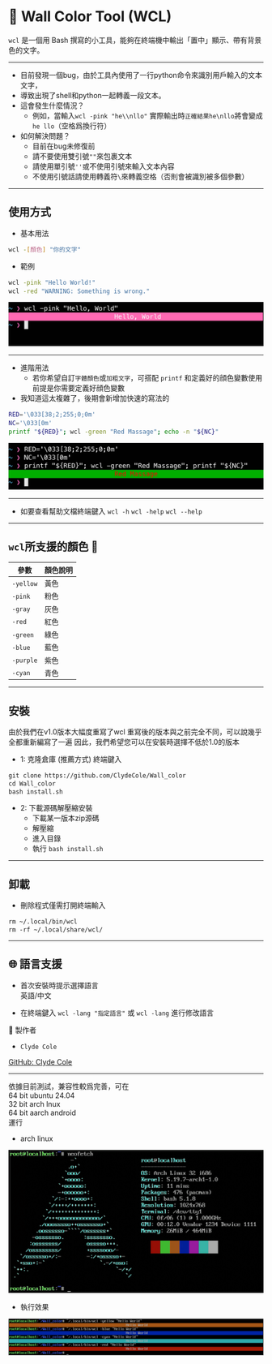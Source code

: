 # 🎨 Wall Color Tool (WCL)

`wcl` 是一個用 Bash 撰寫的小工具，能夠在終端機中輸出「置中」顯示、帶有背景色的文字。

---

- 目前發現一個bug，由於工具內使用了一行python命令來識別用戶輸入的文本文字，
- 導致出現了shell和python一起轉義一段文本。
- 這會發生什麼情況？
  - 例如，當輸入`wcl -pink "he\\nllo"` 實際輸出時`正確結果he\nllo`將會變成`he llo`（空格爲換行符）
- 如何解決問題？
  - 目前在bug未修復前
  - 請不要使用雙引號`""`來包裹文本
  - 請使用單引號`''`或不使用引號來輸入文本內容
  - 不使用引號話請使用轉義符`\`來轉義空格（否則會被識別被多個參數）

---

## 使用方式

- 基本用法

```bash
wcl -[顏色] "你的文字"
```

- 範例

```bash
wcl -pink "Hello World!"
wcl -red "WARNING: Something is wrong."
```

![基本用法](picture/基本用法.jpg)

---

- 進階用法
  - 若你希望自訂`字體顏色`或`加粗文字`，可搭配 `printf` 和定義好的顔色變數使用
    前提是你需要定義好顔色變數
- 我知道這太複雜了，後期會新增加快速的寫法的

```bash
RED='\033[38;2;255;0;0m'
NC='\033[0m'
printf "${RED}"; wcl -green "Red Massage"; echo -n "${NC}"
```

![進階用法](picture/進階用法.jpg)

---

- 如要查看幫助文檔終端鍵入 `wcl -h` `wcl -help` `wcl --help`

---

## `wcl`所支援的顏色 🎨

|參數|顏色說明|
|-|-|
| `-yellow` | 黃色 |
| `-pink`   | 粉色 |
| `-gray`   | 灰色 |
| `-red`    | 紅色 |
| `-green`  | 綠色 |
| `-blue`   | 藍色 |
| `-purple` | 紫色 |
| `-cyan`   | 青色 |

---

## 安裝

由於我們在v1.0版本大幅度重寫了wcl
重寫後的版本與之前完全不同，可以說幾乎全都重新編寫了一遍
因此，我們希望您可以在安裝時選擇不低於1.0的版本

- 1: 克隆倉庫 (推薦方式)
終端鍵入

```shell
git clone https://github.com/ClydeCole/Wall_color
cd Wall_color
bash install.sh
```

- 2: 下載源碼解壓縮安裝
  - 下載某一版本zip源碼
  - 解壓縮
  - 進入目錄
  - 執行 `bash install.sh`

---

## 卸載

- 刪除程式僅需打開終端輸入

```shell
rm ~/.local/bin/wcl
rm -rf ~/.local/share/wcl/
```

---

## 🌐 語言支援

- 首次安裝時提示選擇語言  
  英語/中文

- 在終端鍵入 `wcl -lang "指定語言"` 或 `wcl -lang` 進行修改語言

👤 製作者

- `Clyde Cole`

[GitHub: Clyde Cole](https://github.com/ClydeCole)

---

依據目前測試，兼容性較爲完善，可在  
64 bit ubuntu 24.04  
32 bit arch lnux  
64 bit aarch android  
運行

- arch linux

![系統](picture/兼容性/system.png)

- 執行效果

![執行效果](picture/兼容性/3使用效果.png)
